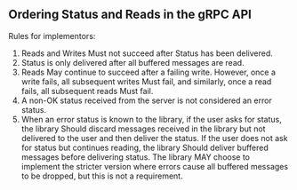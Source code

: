 ## Ordering Status and Reads in the gRPC API

Rules for implementors:

1. Reads and Writes Must not succeed after Status has been delivered.
2. Status is only delivered after all buffered messages are read.
3. Reads May continue to succeed after a failing write.
   However, once a write fails, all subsequent writes Must fail,
   and similarly, once a read fails, all subsequent reads Must fail.
4. A non-OK status received from the server is not considered an error status.
5. When an error status is known to the library, if the user asks for status,
   the library Should discard messages received in the library but not delivered
   to the user and then deliver the status. If the user does not ask for status
   but continues reading, the library Should deliver buffered messages before
   delivering status. The library MAY choose to implement the stricter version
   where errors cause all buffered messages to be dropped, but this is not a
   requirement.
